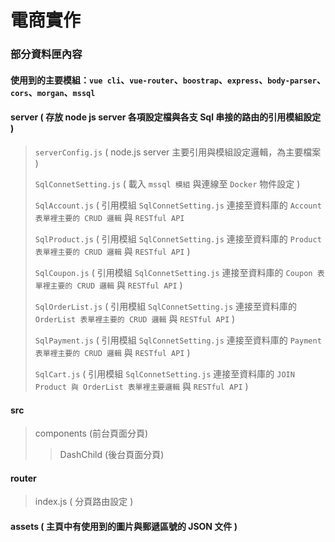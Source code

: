 # 電商實作
### 部分資料匣內容
#### 使用到的主要模組：`vue cli`、`vue-router`、`boostrap`、`express`、`body-parser`、`cors`、`morgan`、`mssql`
#### server ( 存放 node js server 各項設定檔與各支 Sql 串接的路由的引用模組設定 )
> `serverConfig.js` ( node.js server 主要引用與模組設定邏輯，為主要檔案 )
>
> `SqlConnetSetting.js` ( 載入 `mssql 模組` 與連線至 `Docker` 物件設定 )
>
> `SqlAccount.js` ( 引用模組 `SqlConnetSetting.js` 連接至資料庫的 `Account 表單裡主要的 CRUD 邏輯` 與 `RESTful API`
>
> `SqlProduct.js` ( 引用模組 `SqlConnetSetting.js` 連接至資料庫的 `Product 表單裡主要的 CRUD 邏輯` 與 `RESTful API` )
>
> `SqlCoupon.js` ( 引用模組 `SqlConnetSetting.js` 連接至資料庫的 `Coupon 表單裡主要的 CRUD 邏輯` 與 `RESTful API` )
>
> `SqlOrderList.js` ( 引用模組 `SqlConnetSetting.js` 連接至資料庫的 `OrderList 表單裡主要的 CRUD 邏輯` 與 `RESTful API` )
>
> `SqlPayment.js` ( 引用模組 `SqlConnetSetting.js` 連接至資料庫的 `Payment 表單裡主要的 CRUD 邏輯` 與 `RESTful API` )
>
> `SqlCart.js` ( 引用模組 `SqlConnetSetting.js` 連接至資料庫的 `JOIN Product 與 OrderList 表單裡主要邏輯` 與 `RESTful API` )
#### src
> components (前台頁面分頁)
>> DashChild (後台頁面分頁)
#### router
> index.js ( 分頁路由設定 )
#### assets ( 主頁中有使用到的圖片與郵遞區號的 JSON 文件 )
